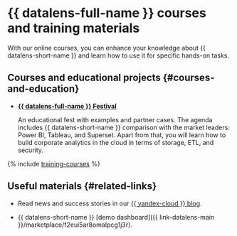 # {{ datalens-full-name }} courses and training materials

With our online courses, you can enhance your knowledge about {{ datalens-short-name }} and learn how to use it for specific hands-on tasks.

## Courses and educational projects {#courses-and-education}


* [**{{ datalens-full-name }} Festival**](https://yandex.cloud/en/datalens-festival)

   An educational fest with examples and partner cases. The agenda includes {{ datalens-short-name }} comparison with the market leaders: Power BI, Tableau, and Superset. Apart from that, you will learn how to build corporate analytics in the cloud in terms of storage, ETL, and security.



{% include [training-courses](../_includes/training/training-courses.md) %}

## Useful materials {#related-links}



* Read news and success stories in our [{{ yandex-cloud }} blog](https://yandex.cloud/en/blog?services=23).

* {{ datalens-short-name }} [demo dashboard]({{ link-datalens-main }}/marketplace/f2eui5ar8omalpcg1j3r).

